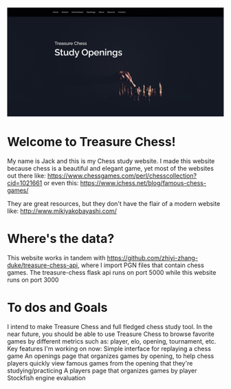 ![Screenshot](treasure-chess.JPG)
# Welcome to Treasure Chess!
My name is Jack and this is my Chess study website. I made this website because chess is a beautiful and elegant game, yet most of the websites out there like:
https://www.chessgames.com/perl/chesscollection?cid=1021661
or even this:
https://www.ichess.net/blog/famous-chess-games/

They are great resources, but they don't have the flair of a modern website like:
http://www.mikiyakobayashi.com/

# Where's the data?
This website works in tandem with https://github.com/zhiyi-zhang-duke/treasure-chess-api, where I import PGN files that contain chess games. The treasure-chess flask api runs on port 5000 while this website runs on port 3000

# To dos and Goals
I intend to make Treasure Chess and full fledged chess study tool. In the near future, you should be able to use Treasure Chess to browse favorite games by different metrics such as: player, elo, opening, tournament, etc.
Key features I'm working on now:
Simple interface for replaying a chess game
An openings page that organizes games by opening, to help chess players quickly view famous games from the opening that they're studying/practicing
A players page that organizes games by player
Stockfish engine evaluation
